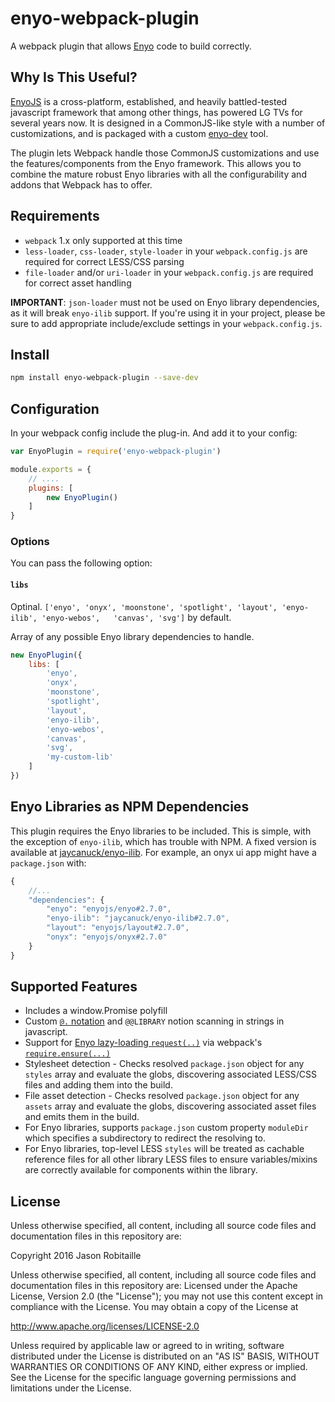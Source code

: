 # enyo-webpack-plugin
A webpack plugin that allows [Enyo](http://enyojs.com) code to build correctly.

## Why Is This Useful?

[EnyoJS](https://github.com/enyojs/enyo) is a cross-platform, established, and heavily battled-tested javascript framework that among other things, has powered LG TVs for several years now. It is designed in a CommonJS-like style with a number of customizations, and is packaged with a custom [enyo-dev](https://github.com/enyojs/enyo-dev) tool.

The plugin lets Webpack handle those CommonJS customizations and use the features/components from the Enyo framework. This allows you to combine the mature robust Enyo libraries with all the configurability and addons that Webpack has to offer.

## Requirements

* `webpack` 1.x only supported at this time
* `less-loader`, `css-loader`, `style-loader` in your `webpack.config.js` are required for correct LESS/CSS parsing
* `file-loader` and/or `uri-loader` in your `webpack.config.js` are required for correct asset handling

**IMPORTANT**: `json-loader` must not be used on Enyo library dependencies, as it will break `enyo-ilib` support. If you're using it in your project, please be sure to add appropriate include/exclude settings in your `webpack.config.js`.


## Install

```sh
npm install enyo-webpack-plugin --save-dev
```

## Configuration

In your webpack config include the plug-in. And add it to your config:

```js
var EnyoPlugin = require('enyo-webpack-plugin')

module.exports = {
    // ....
    plugins: [
		new EnyoPlugin()
	]
}
```

### Options

You can pass the following option:

#### `libs`

Optinal. `['enyo', 'onyx', 'moonstone', 'spotlight', 'layout', 'enyo-ilib', 'enyo-webos',	'canvas', 'svg']` by default.

Array of any possible Enyo library dependencies to handle.

```js
new EnyoPlugin({
	libs: [
		'enyo',
		'onyx',
		'moonstone',
		'spotlight',
		'layout',
		'enyo-ilib', 
		'enyo-webos',
		'canvas',
		'svg',
		'my-custom-lib'
	]
})
```

## Enyo Libraries as NPM Dependencies
This plugin requires the Enyo libraries to be included. This is simple, with the exception of `enyo-ilib`, which has trouble with NPM. A fixed version is available at [jaycanuck/enyo-ilib](https://github.com/jaycanuck/enyo-ilib). For example, an onyx ui app might have a `package.json` with:

```js
{
	//...
	"dependencies": {
		"enyo": "enyojs/enyo#2.7.0",
		"enyo-ilib": "jaycanuck/enyo-ilib#2.7.0",
		"layout": "enyojs/layout#2.7.0",
		"onyx": "enyojs/onyx#2.7.0"
	}
}
```

## Supported Features

* Includes a window.Promise polyfill
* Custom [`@.` notation](https://github.com/enyojs/enyo-dev#referencing-from-javascript) and `@@LIBRARY` notion scanning in strings in javascript.
* Support for [Enyo lazy-loading `request(..)`](https://enyojs.com/docs/latest/developer-guide/building-apps/performance/lazy-loading.html) via webpack's [`require.ensure(...)`](https://webpack.github.io/docs/code-splitting.html)
* Stylesheet detection - Checks resolved `package.json` object for any `styles` array and evaluate the globs, discovering associated LESS/CSS files and adding them into the build.
* File asset detection - Checks resolved `package.json` object for any `assets` array and evaluate the globs, discovering associated asset files and emits them in the build.
* For Enyo libraries, supports `package.json` custom property `moduleDir` which specifies a subdirectory to redirect the resolving to.
* For Enyo libraries, top-level LESS `styles` will be treated as cachable reference files for all other library LESS files to ensure variables/mixins are correctly available for components within the library.

## License

Unless otherwise specified, all content, including all source code files and documentation files in this repository are:

Copyright 2016 Jason Robitaille

Unless otherwise specified, all content, including all source code files and documentation files in this repository are: Licensed under the Apache License, Version 2.0 (the "License"); you may not use this content except in compliance with the License. You may obtain a copy of the License at

http://www.apache.org/licenses/LICENSE-2.0

Unless required by applicable law or agreed to in writing, software distributed under the License is distributed on an "AS IS" BASIS, WITHOUT WARRANTIES OR CONDITIONS OF ANY KIND, either express or implied. See the License for the specific language governing permissions and limitations under the License.
